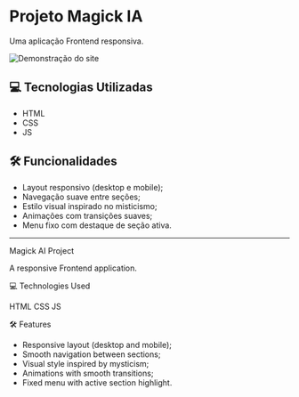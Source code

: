 # Projeto Magick IA

Uma aplicação Frontend responsiva.


![Demonstração do site](imagens/tela.gif)

## 💻 Tecnologias Utilizadas
- HTML
- CSS
- JS

## 🛠 Funcionalidades

- Layout responsivo (desktop e mobile);
- Navegação suave entre seções;
- Estilo visual inspirado no misticismo;
- Animações com transições suaves;
- Menu fixo com destaque de seção ativa.




---




Magick AI Project

A responsive Frontend application.



💻 Technologies Used

HTML
CSS
JS


🛠 Features

- Responsive layout (desktop and mobile);
- Smooth navigation between sections;
- Visual style inspired by mysticism;
- Animations with smooth transitions;
- Fixed menu with active section highlight.




